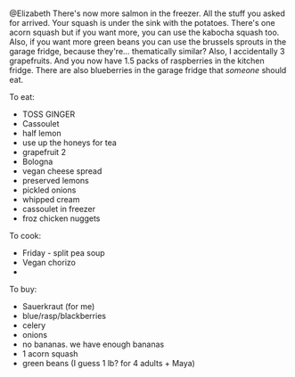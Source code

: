 \
@Elizabeth There's now more salmon in the freezer. All the stuff you asked for arrived. Your squash is under the sink with the potatoes. There's one acorn squash but if you want more, you can use the kabocha squash too. Also, if you want more green beans you can use the brussels sprouts in the garage fridge, because they're... thematically similar? Also, I accidentally 3 grapefruits. And you now have 1.5 packs of raspberries in the kitchen fridge. There are also blueberries in the garage fridge that _someone_ should eat.


To eat:
* TOSS GINGER 
* Cassoulet
* half lemon
* use up the honeys for tea
* grapefruit 2
* Bologna 
* vegan cheese spread
* preserved lemons
* pickled onions
* whipped cream
* cassoulet in freezer
* froz chicken nuggets

To cook:
* Friday - split pea soup
* Vegan chorizo
* 

To buy:
* Sauerkraut (for me)
* blue/rasp/blackberries
* celery
* onions
* no bananas. we have enough bananas
* 1 acorn squash
* green beans (I guess 1 lb? for 4 adults + Maya)